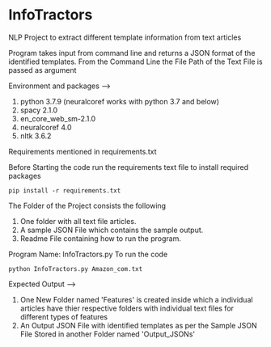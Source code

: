 # InfoTractors

NLP Project to extract different template information from text articles

Program takes input from command line and returns a JSON format of the identified templates.
From the Command Line the File Path of the Text File is passed as argument

Environment and packages --> 
1. python 3.7.9 (neuralcoref works with python 3.7 and below)
2. spacy 2.1.0
3. en_core_web_sm-2.1.0
4. neuralcoref 4.0
5. nltk 3.6.2

Requirements mentioned in requirements.txt

Before Starting the code run the requirements text file to install required packages

    pip install -r requirements.txt

The Folder of the Project consists the following
1. One folder with all text file articles.
2. A sample JSON File which contains the sample output.
3. Readme File containing how to run the program.

Program Name: InfoTractors.py
To run the code

    python InfoTractors.py Amazon_com.txt

Expected Output -->
1. One New Folder named 'Features' is created inside which a individual articles have thier respective folders with individual text files for different types of features
2. An Output JSON File with identified templates as per the Sample JSON File Stored in another Folder named 'Output_JSONs'